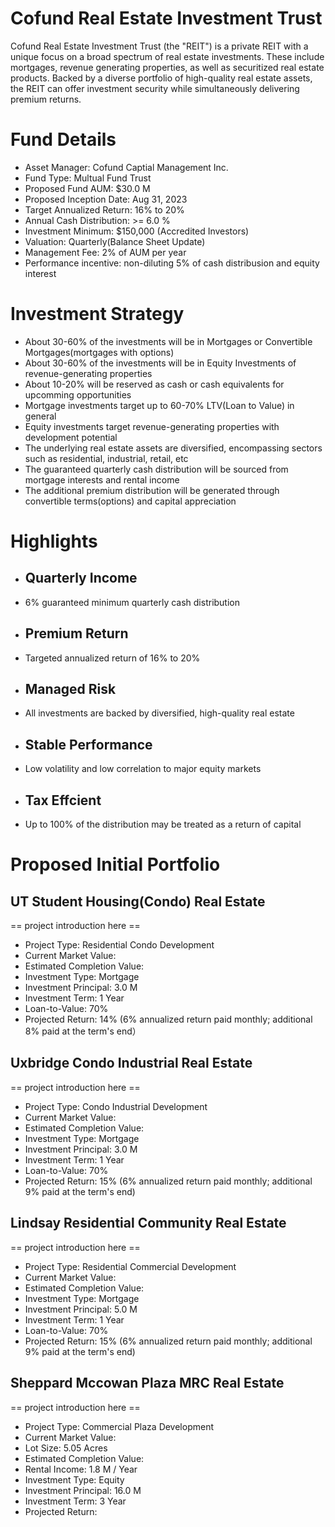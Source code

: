# Cofund Real Estate Investment Trust

Cofund Real Estate Investment Trust (the "REIT") is a private REIT with a unique focus on a broad spectrum of real estate investments. These include mortgages, revenue generating properties, as well as securitized real estate products. Backed by a diverse portfolio of high-quality real estate assets, the REIT can offer investment security while simultaneously delivering premium returns.


# Fund Details

* Asset Manager: Cofund Captial Management Inc.  
* Fund Type: Multual Fund Trust
* Proposed Fund AUM: $30.0 M
* Proposed Inception Date: Aug 31, 2023
* Target Annualized Return: 16% to 20%
* Annual Cash Distribution: >= 6.0 % 
* Investment Minimum: $150,000 (Accredited Investors)
* Valuation: Quarterly(Balance Sheet Update)
* Management Fee: 2% of AUM per year
* Performance incentive: non-diluting 5% of cash distribusion and equity interest 

# Investment Strategy

* About 30-60% of the investments will be in Mortgages or Convertible Mortgages(mortgages with options)
* About 30-60% of the investments will be in Equity Investments of revenue-generating properties
* About 10-20% will be reserved as cash or cash equivalents for upcomming opportunities
* Mortgage investments target up to 60-70% LTV(Loan to Value) in general
* Equity investments target revenue-generating properties with development potential
* The underlying real estate assets are diversified, encompassing sectors such as residential, industrial, retail, etc
* The guaranteed quarterly cash distribution will be sourced from mortgage interests and rental income
* The additional premium distribution will be generated through convertible terms(options) and capital appreciation


# Highlights

* ## Quarterly Income
* 6% guaranteed minimum quarterly cash distribution

* ## Premium Return
* Targeted annualized return of 16% to 20%

* ## Managed Risk  
* All investments are backed by diversified, high-quality real estate

* ## Stable Performance
* Low volatility and low correlation to major equity markets

* ## Tax Effcient
* Up to 100% of the distribution may be treated as a return of capital

# Proposed Initial Portfolio


## UT Student Housing(Condo) Real Estate  
== project introduction here ==
* Project Type: Residential Condo Development
* Current Market Value: 
* Estimated Completion Value: 
* Investment Type: Mortgage
* Investment Principal: 3.0 M
* Investment Term: 1 Year
* Loan-to-Value: 70%
* Projected Return: 14% (6% annualized return paid monthly; additional 8% paid at the term's end）

## Uxbridge Condo Industrial Real Estate
== project introduction here ==
* Project Type: Condo Industrial Development
* Current Market Value: 
* Estimated Completion Value: 
* Investment Type: Mortgage
* Investment Principal: 3.0 M
* Investment Term: 1 Year
* Loan-to-Value: 70%
* Projected Return: 15% (6% annualized return paid monthly; additional 9% paid at the term's end)

## Lindsay Residential Community Real Estate
== project introduction here ==
* Project Type: Residential Commercial Development
* Current Market Value: 
* Estimated Completion Value: 
* Investment Type: Mortgage
* Investment Principal: 5.0 M
* Investment Term: 1 Year
* Loan-to-Value: 70%
* Projected Return: 15% (6% annualized return paid monthly; additional 9% paid at the term's end)

## Sheppard Mccowan Plaza MRC Real Estate
== project introduction here ==
* Project Type: Commercial Plaza Development
* Current Market Value: 
* Lot Size: 5.05 Acres
* Estimated Completion Value: 
* Rental Income: 1.8 M / Year
* Investment Type: Equity
* Investment Principal: 16.0 M
* Investment Term: 3 Year
* Projected Return: 

